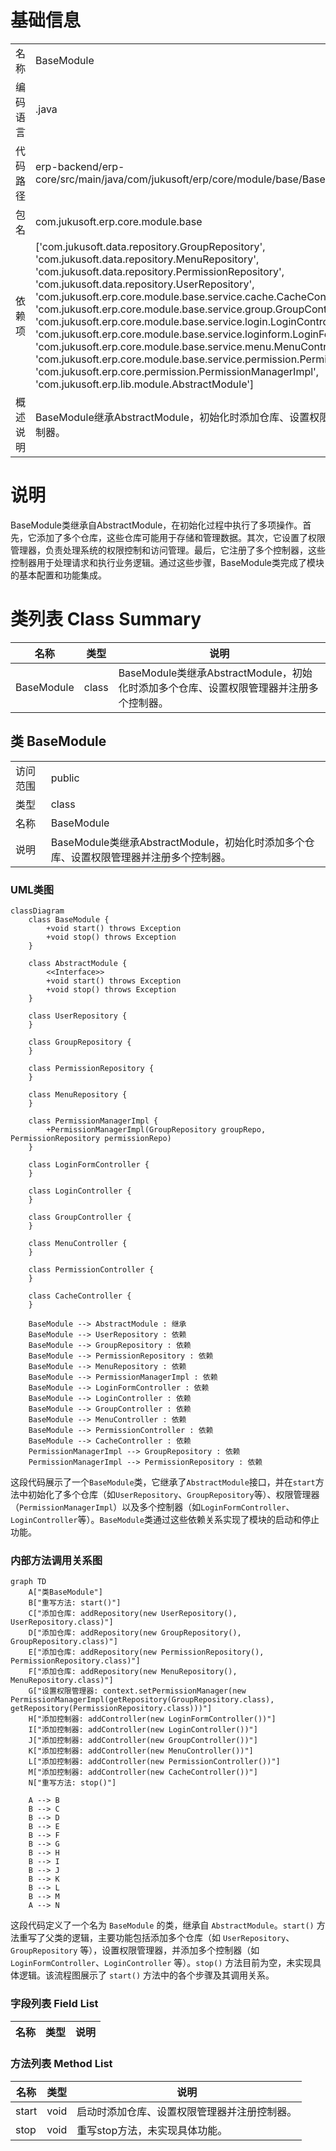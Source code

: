 # 基础信息

|      |      |
|------|------|
| 名称 | BaseModule |
| 编码语言 | .java |
| 代码路径 | erp-backend/erp-core/src/main/java/com/jukusoft/erp/core/module/base/BaseModule.java |
| 包名 | com.jukusoft.erp.core.module.base |
| 依赖项 | ['com.jukusoft.data.repository.GroupRepository', 'com.jukusoft.data.repository.MenuRepository', 'com.jukusoft.data.repository.PermissionRepository', 'com.jukusoft.data.repository.UserRepository', 'com.jukusoft.erp.core.module.base.service.cache.CacheController', 'com.jukusoft.erp.core.module.base.service.group.GroupController', 'com.jukusoft.erp.core.module.base.service.login.LoginController', 'com.jukusoft.erp.core.module.base.service.loginform.LoginFormController', 'com.jukusoft.erp.core.module.base.service.menu.MenuController', 'com.jukusoft.erp.core.module.base.service.permission.PermissionController', 'com.jukusoft.erp.core.permission.PermissionManagerImpl', 'com.jukusoft.erp.lib.module.AbstractModule'] |
| 概述说明 | BaseModule继承AbstractModule，初始化时添加仓库、设置权限管理器并注册控制器。 |

# 说明

BaseModule类继承自AbstractModule，在初始化过程中执行了多项操作。首先，它添加了多个仓库，这些仓库可能用于存储和管理数据。其次，它设置了权限管理器，负责处理系统的权限控制和访问管理。最后，它注册了多个控制器，这些控制器用于处理请求和执行业务逻辑。通过这些步骤，BaseModule类完成了模块的基本配置和功能集成。

# 类列表 Class Summary

| 名称   | 类型  | 说明 |
|-------|------|-------------|
| BaseModule | class | BaseModule类继承AbstractModule，初始化时添加多个仓库、设置权限管理器并注册多个控制器。 |



## 类 BaseModule

|      |      |
|------|------|
| 访问范围 | public |
| 类型 | class |
| 名称 | BaseModule |
| 说明 | BaseModule类继承AbstractModule，初始化时添加多个仓库、设置权限管理器并注册多个控制器。 |


### UML类图

```mermaid
classDiagram
    class BaseModule {
        +void start() throws Exception
        +void stop() throws Exception
    }

    class AbstractModule {
        <<Interface>>
        +void start() throws Exception
        +void stop() throws Exception
    }

    class UserRepository {
    }

    class GroupRepository {
    }

    class PermissionRepository {
    }

    class MenuRepository {
    }

    class PermissionManagerImpl {
        +PermissionManagerImpl(GroupRepository groupRepo, PermissionRepository permissionRepo)
    }

    class LoginFormController {
    }

    class LoginController {
    }

    class GroupController {
    }

    class MenuController {
    }

    class PermissionController {
    }

    class CacheController {
    }

    BaseModule --> AbstractModule : 继承
    BaseModule --> UserRepository : 依赖
    BaseModule --> GroupRepository : 依赖
    BaseModule --> PermissionRepository : 依赖
    BaseModule --> MenuRepository : 依赖
    BaseModule --> PermissionManagerImpl : 依赖
    BaseModule --> LoginFormController : 依赖
    BaseModule --> LoginController : 依赖
    BaseModule --> GroupController : 依赖
    BaseModule --> MenuController : 依赖
    BaseModule --> PermissionController : 依赖
    BaseModule --> CacheController : 依赖
    PermissionManagerImpl --> GroupRepository : 依赖
    PermissionManagerImpl --> PermissionRepository : 依赖
```

这段代码展示了一个`BaseModule`类，它继承了`AbstractModule`接口，并在`start`方法中初始化了多个仓库（如`UserRepository`、`GroupRepository`等）、权限管理器（`PermissionManagerImpl`）以及多个控制器（如`LoginFormController`、`LoginController`等）。`BaseModule`类通过这些依赖关系实现了模块的启动和停止功能。


### 内部方法调用关系图

```mermaid
graph TD
    A["类BaseModule"]
    B["重写方法: start()"]
    C["添加仓库: addRepository(new UserRepository(), UserRepository.class)"]
    D["添加仓库: addRepository(new GroupRepository(), GroupRepository.class)"]
    E["添加仓库: addRepository(new PermissionRepository(), PermissionRepository.class)"]
    F["添加仓库: addRepository(new MenuRepository(), MenuRepository.class)"]
    G["设置权限管理器: context.setPermissionManager(new PermissionManagerImpl(getRepository(GroupRepository.class), getRepository(PermissionRepository.class)))"]
    H["添加控制器: addController(new LoginFormController())"]
    I["添加控制器: addController(new LoginController())"]
    J["添加控制器: addController(new GroupController())"]
    K["添加控制器: addController(new MenuController())"]
    L["添加控制器: addController(new PermissionController())"]
    M["添加控制器: addController(new CacheController())"]
    N["重写方法: stop()"]

    A --> B
    B --> C
    B --> D
    B --> E
    B --> F
    B --> G
    B --> H
    B --> I
    B --> J
    B --> K
    B --> L
    B --> M
    A --> N
```

这段代码定义了一个名为 `BaseModule` 的类，继承自 `AbstractModule`。`start()` 方法重写了父类的逻辑，主要功能包括添加多个仓库（如 `UserRepository`、`GroupRepository` 等），设置权限管理器，并添加多个控制器（如 `LoginFormController`、`LoginController` 等）。`stop()` 方法目前为空，未实现具体逻辑。该流程图展示了 `start()` 方法中的各个步骤及其调用关系。

### 字段列表 Field List

| 名称  | 类型  | 说明 |
|-------|-------|------|

### 方法列表 Method List

| 名称  | 类型  | 说明 |
|-------|-------|------|
| start | void | 启动时添加仓库、设置权限管理器并注册控制器。 |
| stop | void | 重写stop方法，未实现具体功能。 |




